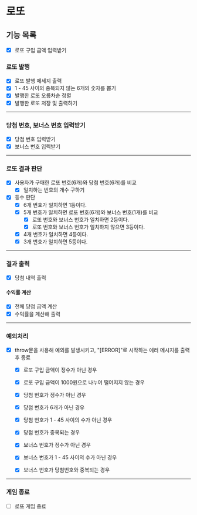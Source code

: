 # 로또

## 기능 목록

- [x] 로또 구입 금액 입력받기

### 로또 발행

- [x] 로또 발행 메세지 출력
- [x] 1 - 45 사이의 중복되지 않는 6개의 숫자를 뽑기
- [x] 발행한 로또 오름차순 정렬
- [x] 발행한 로또 저장 및 출력하기

---

### 당첨 번호, 보너스 번호 입력받기

- [x] 당첨 번호 입력받기
- [x] 보너스 번호 입력받기

---

### 로또 결과 판단

- [x] 사용자가 구매한 로또 번호(6개)와 당첨 번호(6개)를 비교
  - [x] 일치하는 번호의 개수 구하기
- [x] 등수 판단
  - [x] 6개 번호가 일치하면 1등이다.
  - [x] 5개 번호가 일치하면 로또 번호(6개)와 보너스 번호(1개)를 비교
    - [x] 로또 번호와 보너스 번호가 일치하면 2등이다.
    - [x] 로또 번호와 보너스 번호가 일치하지 않으면 3등이다.
  - [x] 4개 번호가 일치하면 4등이다.
  - [x] 3개 번호가 일치하면 5등이다.

---

### 결과 출력

- [x] 당첨 내역 출력

#### 수익률 계산

- [x] 전체 당첨 금액 계산
- [x] 수익률을 계산해 출력

---

### 예외처리

- [x] throw문을 사용해 예외를 발생시키고, "[ERROR]"로 시작하는 에러 메시지를 출력 후 종료

  - [x] 로또 구입 금액이 정수가 아닌 경우
  - [x] 로또 구입 금액이 1000원으로 나누어 떨어지지 않는 경우

  - [x] 당첨 번호가 정수가 아닌 경우
  - [x] 당첨 번호가 6개가 아닌 경우
  - [x] 당첨 번호가 1 - 45 사이의 수가 아닌 경우
  - [x] 당첨 번호가 중복되는 경우

  - [x] 보너스 번호가 정수가 아닌 경우
  - [x] 보너스 번호가 1 - 45 사이의 수가 아닌 경우
  - [x] 보너스 번호가 당첨번호와 중복되는 경우

---

### 게임 종료

- [ ] 로또 게임 종료
